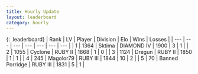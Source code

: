 ```yaml
---
title: Hourly Update
layout: leaderboard
category: hourly
---
```


{: .leaderboard}
| Rank | LV | Player | Division | Elo | Wins | Losses |
| --- | --- | --- | --- | --- | --- | --- |
| <span data-change="-">1</span> | 1364 | <span title="ID: 353063">Sktima</span> | DIAMOND IV | <span data-change="-">1900</span> | <span data-change="-">3</span> | <span data-change="-">1</span> |
| <span data-change="-">2</span> | 1055 | <span title="ID: 92077">Cyclone</span> | RUBY II | <span data-change="-">1868</span> | <span data-change="-">1</span> | <span data-change="-">0</span> |
| <span data-change="-">3</span> | 1124 | <span title="ID: 337810">Dregun</span> | RUBY II | <span data-change="-">1850</span> | <span data-change="-">1</span> | <span data-change="-">1</span> |
| <span data-change="-1">4</span> | 245 | <span title="ID: 633660">Magolor79</span> | RUBY III | <span data-change="110">1844</span> | <span data-change="8">10</span> | <span data-change="0">2</span> |
| <span data-change="-3">5</span> | 70 | <span title="ID: 659170">Banned Porridge</span> | RUBY III | <span data-change="45">1831</span> | <span data-change="4">5</span> | <span data-change="1">1</span> |